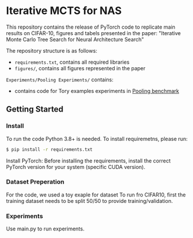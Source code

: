 # Iterative MCTS for NAS

This repository contains the release of PyTorch code to replicate main results on CIFAR-10, figures and tabels presented in the paper: "Iterative Monte Carlo Tree Search for Neural Architecture Search"

The repository structure is as follows:
  * `requirements.txt`, contains all required libraries
  * `figures/`, contains all figures represented in the paper


`Experiments/Pooling Experiments/` contains: 
  * contains code for Tory examples experiments in [Pooling benchmark](https://proceedings.mlr.press/v224/roshtkhari23a/roshtkhari23a.pdf)

## Getting Started
### Install
To run the code Python 3.8+ is needed. To install requiremetns, please run:

   ```bash
   $ pip install -r requirements.txt
   ```

Install PyTorch: Before installing the requirements, install the correct PyTorch version for your system (specific CUDA version).

### Dataset Preperation
For the code, we used a toy exaple for dataset To run fro CIFAR10, first the training dataset needs to be split 50/50 to provide training/validation. 

### Experiments
Use main.py to run experiments.


  
